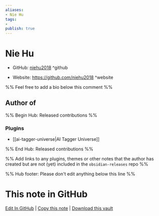 ```yaml
---
aliases:
- Nie Hu
tags:
- 
publish: true
---
```


# Nie Hu

- GitHub: [niehu2018](https://github.com/niehu2018/) ^github
<!-- - Discord: `@` ^discord-->
- Website: <https://github.com/niehu2018> ^website
<!-- - [[Publish sites|Publish site]]: <https://> ^publish-->

%% Feel free to add a bio below this comment %%


## Author of

%% Begin Hub: Released contributions %%
### Plugins
- [[ai-tagger-universe|AI Tagger Universe]]

%% End Hub: Released contributions %%

%% Add links to any plugins, themes or other notes that the author has created but are not (yet) included in the `obsidian-releases` repo %%

<!--
### Unlisted plugins
-->

<!--
### Others
-->

<!--
## Sponsor this author
-->

<!-- - [[GitHub sponsors]]: [Sponsor @niehu2018 on GitHub Sponsors](https://github.com/sponsors/niehu2018) ^github-sponsor-->
<!-- - [[Buy me a coffee]]: <https://> ^buy-me-a-coffee-->
<!-- - [[PayPal]]: <https://> ^paypal-->
<!-- - [[Patreon]]: <https://> ^patreon-->

<!--
## Follow this author
-->

<!-- - [[YouTube Channels|On YouTube]]: <https://> ^youtube-->
<!-- - Twitter: <https://> ^twitter-->
<!-- - ... -->

%% Hub footer: Please don't edit anything below this line %%

# This note in GitHub

<span class="git-footer">[Edit In GitHub](https://github.dev/obsidian-community/obsidian-hub/blob/main/01%20-%20Community/People/niehu2018.md "git-hub-edit-note") | [Copy this note](https://raw.githubusercontent.com/obsidian-community/obsidian-hub/main/01%20-%20Community/People/niehu2018.md "git-hub-copy-note") | [Download this vault](https://github.com/obsidian-community/obsidian-hub/archive/refs/heads/main.zip "git-hub-download-vault") </span>
